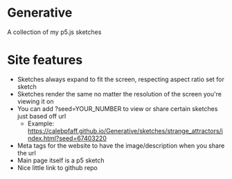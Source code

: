 ﻿# Generative

A collection of my p5.js sketches

# Site features
- Sketches always expand to fit the screen, respecting aspect ratio set for sketch
- Sketches render the same no matter the resolution of the screen you're viewing it on
- You can add ?seed=YOUR_NUMBER to view or share certain sketches just based off url
    - Example:  https://calebpfaff.github.io/Generative/sketches/strange_attractors/index.html?seed=67403220
- Meta tags for the website to have the image/description when you share the url
- Main page itself is a p5 sketch
- Nice little link to github repo
